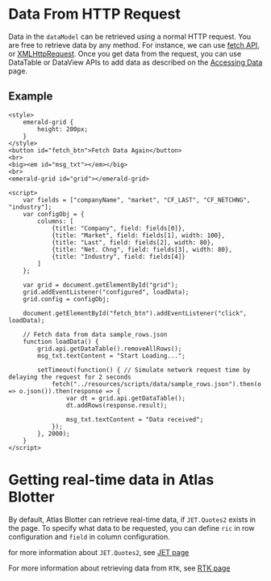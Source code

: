# Data From HTTP Request

Data in the `dataModel` can be retrieved using a normal HTTP request. You are free to retrieve data by any method. For instance, we can use [fetch API](https://developer.mozilla.org/en-US/docs/Web/API/Fetch_API/Using_Fetch), or [XMLHttpRequest](https://developer.mozilla.org/en-US/docs/Web/API/XMLHttpRequest). Once you get data from the request, you can use DataTable or DataView APIs to add data as described on the [Accessing Data](../general_concept/accessing-data.md) page.

## Example

```live
<style>
	emerald-grid {
		height: 200px;
	}
</style>
<button id="fetch_btn">Fetch Data Again</button>
<br>
<big><em id="msg_txt"></em></big>
<br>
<emerald-grid id="grid"></emerald-grid>

<script>
	var fields = ["companyName", "market", "CF_LAST", "CF_NETCHNG", "industry"];
	var configObj = {
		columns: [
			{title: "Company", field: fields[0]},
			{title: "Market", field: fields[1], width: 100},
			{title: "Last", field: fields[2], width: 80},
			{title: "Net. Chng", field: fields[3], width: 80},
			{title: "Industry", field: fields[4]}
		]
	};

	var grid = document.getElementById("grid");
	grid.addEventListener("configured", loadData);
	grid.config = configObj;
	
	document.getElementById("fetch_btn").addEventListener("click", loadData);

	// Fetch data from data sample_rows.json
	function loadData() {
		grid.api.getDataTable().removeAllRows();
		msg_txt.textContent = "Start Loading...";
		
		setTimeout(function() { // Simulate network request time by delaying the request for 2 seconds
			fetch("../resources/scripts/data/sample_rows.json").then(o => o.json()).then(response => {
				var dt = grid.api.getDataTable();
				dt.addRows(response.result);

				msg_txt.textContent = "Data received";
			});
		}, 2000); 
	}
</script>
```

# Getting real-time data in Atlas Blotter

By default, Atlas Blotter can retrieve real-time data, if `JET.Quotes2` exists in the page. To specify what data to be requested, you can define `ric` in row configuration and `field` in column configuration. 

for more information about `JET.Quotes2`, see [JET page](../realtime_data/jet.md)

For more information about retrieving data from `RTK`, see [RTK page](../realtime_data/rtk.md)
